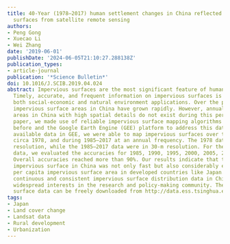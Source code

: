 ```yaml
---
title: 40-Year (1978–2017) human settlement changes in China reflected by impervious
  surfaces from satellite remote sensing
authors:
- Peng Gong
- Xuecao Li
- Wei Zhang
date: '2019-06-01'
publishDate: '2024-06-05T21:10:27.288138Z'
publication_types:
- article-journal
publication: '*Science Bulletin*'
doi: 10.1016/J.SCIB.2019.04.024
abstract: Impervious surfaces are the most significant feature of human settlements.
  Timely, accurate, and frequent information on impervious surfaces is critical in
  both social-economic and natural environment applications. Over the past 40 years,
  impervious surface areas in China have grown rapidly. However, annual maps of impervious
  areas in China with high spatial details do not exist during this period. In this
  paper, we made use of reliable impervious surface mapping algorithms that we published
  before and the Google Earth Engine (GEE) platform to address this data gap. With
  available data in GEE, we were able to map impervious surfaces over the entire country
  circa 1978, and during 1985–2017 at an annual frequency. The 1978 data were at 60-m
  resolution, while the 1985–2017 data were in 30-m resolution. For the 30-m resolution
  data, we evaluated the accuracies for 1985, 1990, 1995, 2000, 2005, 2010, and 2015.
  Overall accuracies reached more than 90%. Our results indicate that the growth of
  impervious surface in China was not only fast but also considerably exceeding the
  per capita impervious surface area in developed countries like Japan. The 40-year
  continuous and consistent impervious surface distribution data in China would generate
  widespread interests in the research and policy-making community. The impervious
  surface data can be freely downloaded from http://data.ess.tsinghua.edu.cn.
tags:
- Japan
- Land cover change
- Landsat data
- Rural development
- Urbanization
---
```

